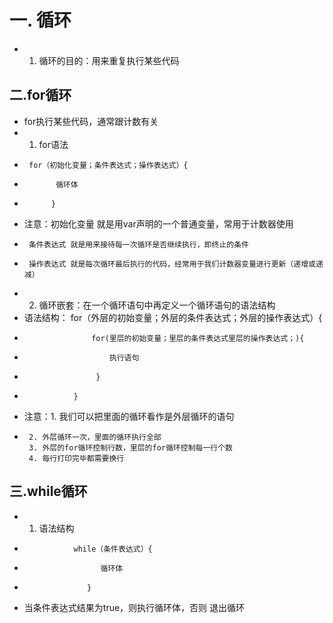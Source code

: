 # 一. 循环
- 1. 循环的目的：用来重复执行某些代码

## 二.for循环

- for执行某些代码，通常跟计数有关
- 1. for语法
-      for（初始化变量；条件表达式；操作表达式）{
-            循环体
-           }
- 注意：初始化变量 就是用var声明的一个普通变量，常用于计数器使用
-      条件表达式 就是用来接待每一次循环是否继续执行，即终止的条件
-      操作表达式 就是每次循环最后执行的代码，经常用于我们计数器变量进行更新（递增或递减）
- 2. 循环嵌套：在一个循环语句中再定义一个循环语句的语法结构
-    语法结构：   for（外层的初始变量；外层的条件表达式；外层的操作表达式）{
-                    for(里层的初始变量；里层的条件表达式里层的操作表达式；){
-                        执行语句
-                     }
-                }
- 注意：1. 我们可以把里面的循环看作是外层循环的语句
-      2. 外层循环一次，里面的循环执行全部
       3. 外层的for循环控制行数，里层的for循环控制每一行个数
       4. 每行打印完毕都需要换行

## 三.while循环

- 1. 语法结构        
-                while（条件表达式）{
-                      循环体
-                   }
-  当条件表达式结果为true，则执行循环体，否则 退出循环                 
